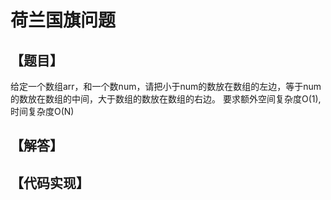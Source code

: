 # 荷兰国旗问题

## 【题目】
给定一个数组arr，和一个数num，请把小于num的数放在数组的左边，等于num的数放在数组的中间，大于数组的数放在数组的右边。
要求额外空间复杂度O(1),时间复杂度O(N)

## 【解答】

## 【代码实现】
